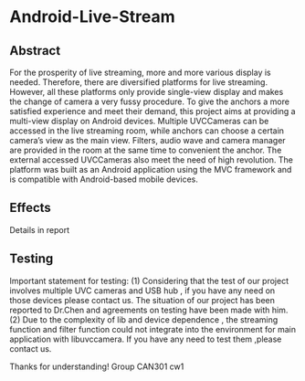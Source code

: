 # Android-Live-Stream
## Abstract
For the prosperity of live streaming, more and more various display is needed. Therefore, there are diversified platforms for live streaming. However, all these platforms only provide single-view display and makes the change of camera a very fussy procedure. To give the anchors a more satisfied experience and meet their demand, this project aims at providing a multi-view display on Android devices. Multiple UVCCameras can be accessed in the live streaming room, while anchors can choose a certain camera’s view as the main view. Filters, audio wave and camera manager are provided in the room at the same time to convenient the anchor. The external accessed UVCCameras also meet the need of high revolution. The platform was built as an Android application using the MVC framework and is compatible with Android-based mobile devices.

## Effects
Details in report

## Testing
Important statement for testing:
(1) Considering that the test of our project involves multiple UVC cameras and USB hub , if you have any need on those devices please contact us. The situation of our project has been reported to Dr.Chen and agreements on testing have been made with him.
(2) Due to the complexity of lib and device dependence , the streaming function and filter function could not integrate into the environment for main application with libuvccamera. If you have any need to test them ,please contact us.

Thanks for understanding!
Group CAN301 cw1

